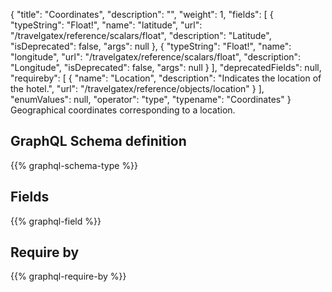 {
  "title": "Coordinates",
  "description": "",
  "weight": 1,
  "fields": [
    {
      "typeString": "Float!",
      "name": "latitude",
      "url": "/travelgatex/reference/scalars/float",
      "description": "Latitude",
      "isDeprecated": false,
      "args": null
    },
    {
      "typeString": "Float!",
      "name": "longitude",
      "url": "/travelgatex/reference/scalars/float",
      "description": "Longitude",
      "isDeprecated": false,
      "args": null
    }
  ],
  "deprecatedFields": null,
  "requireby": [
    {
      "name": "Location",
      "description": "Indicates the location of the hotel.",
      "url": "/travelgatex/reference/objects/location"
    }
  ],
  "enumValues": null,
  "operator": "type",
  "typename": "Coordinates"
}
Geographical coordinates corresponding to a location.
## GraphQL Schema definition

{{% graphql-schema-type %}}

## Fields

{{% graphql-field %}}

## Require by

{{% graphql-require-by %}}
